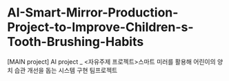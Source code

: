 # AI-Smart-Mirror-Production-Project-to-Improve-Children-s-Tooth-Brushing-Habits
[MAIN project] AI project _ &lt;자유주제 프로젝트>스마트 미러를 활용해 어린이의 양치 습관 개선을 돕는 시스템 구현 팀프로젝트
